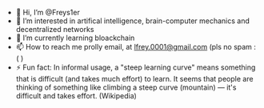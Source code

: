 - 👋 Hi, I’m @Freys1er
- 👀 I’m interested in artifical intelligence, brain-computer mechanics and decentralized networks
- 🌱 I’m currently learning bloackchain
- 📫 How to reach me prolly email, at lfrey.0001@gmail.com (pls no spam :( )
- ⚡ Fun fact: In informal usage, a "steep learning curve" means something that is difficult (and takes much effort) to learn. It seems that people are thinking of something like climbing a steep curve (mountain) — it's difficult and takes effort. (Wikipedia)

<!---
Freys1er/Freys1er is a ✨ special ✨ repository because its `README.md` (this file) appears on your GitHub profile.
You can click the Preview link to take a look at your changes.
--->
